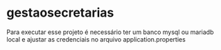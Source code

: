 # gestaosecretarias

Para executar esse projeto é necessário ter um banco mysql ou mariadb local e ajustar as credenciais no arquivo application.properties
